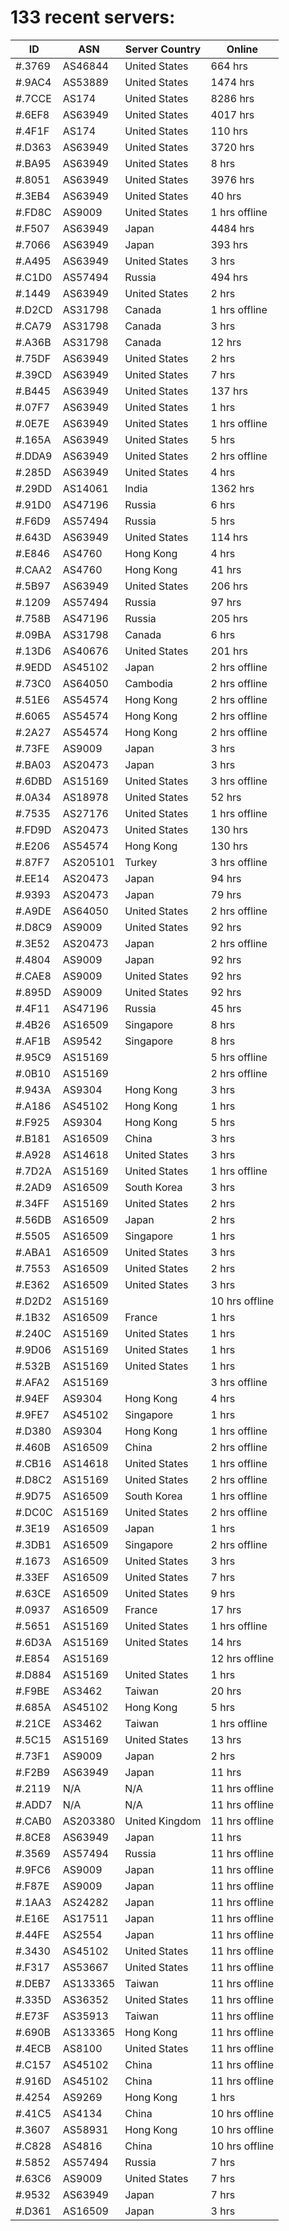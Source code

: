 # 133 recent servers:

| ID | ASN | Server Country | Online |
| ------ | ------ | ------ | ------ |
| #.3769 | AS46844 | United States | 664 hrs |
| #.9AC4 | AS53889 | United States | 1474 hrs |
| #.7CCE | AS174 | United States | 8286 hrs |
| #.6EF8 | AS63949 | United States | 4017 hrs |
| #.4F1F | AS174 | United States | 110 hrs |
| #.D363 | AS63949 | United States | 3720 hrs |
| #.BA95 | AS63949 | United States | 8 hrs |
| #.8051 | AS63949 | United States | 3976 hrs |
| #.3EB4 | AS63949 | United States | 40 hrs |
| #.FD8C | AS9009 | United States | 1 hrs offline |
| #.F507 | AS63949 | Japan | 4484 hrs |
| #.7066 | AS63949 | Japan | 393 hrs |
| #.A495 | AS63949 | United States | 3 hrs |
| #.C1D0 | AS57494 | Russia | 494 hrs |
| #.1449 | AS63949 | United States | 2 hrs |
| #.D2CD | AS31798 | Canada | 1 hrs offline |
| #.CA79 | AS31798 | Canada | 3 hrs |
| #.A36B | AS31798 | Canada | 12 hrs |
| #.75DF | AS63949 | United States | 2 hrs |
| #.39CD | AS63949 | United States | 7 hrs |
| #.B445 | AS63949 | United States | 137 hrs |
| #.07F7 | AS63949 | United States | 1 hrs |
| #.0E7E | AS63949 | United States | 1 hrs offline |
| #.165A | AS63949 | United States | 5 hrs |
| #.DDA9 | AS63949 | United States | 2 hrs offline |
| #.285D | AS63949 | United States | 4 hrs |
| #.29DD | AS14061 | India | 1362 hrs |
| #.91D0 | AS47196 | Russia | 6 hrs |
| #.F6D9 | AS57494 | Russia | 5 hrs |
| #.643D | AS63949 | United States | 114 hrs |
| #.E846 | AS4760 | Hong Kong | 4 hrs |
| #.CAA2 | AS4760 | Hong Kong | 41 hrs |
| #.5B97 | AS63949 | United States | 206 hrs |
| #.1209 | AS57494 | Russia | 97 hrs |
| #.758B | AS47196 | Russia | 205 hrs |
| #.09BA | AS31798 | Canada | 6 hrs |
| #.13D6 | AS40676 | United States | 201 hrs |
| #.9EDD | AS45102 | Japan | 2 hrs offline |
| #.73C0 | AS64050 | Cambodia | 2 hrs offline |
| #.51E6 | AS54574 | Hong Kong | 2 hrs offline |
| #.6065 | AS54574 | Hong Kong | 2 hrs offline |
| #.2A27 | AS54574 | Hong Kong | 2 hrs offline |
| #.73FE | AS9009 | Japan | 3 hrs |
| #.BA03 | AS20473 | Japan | 3 hrs |
| #.6DBD | AS15169 | United States | 3 hrs offline |
| #.0A34 | AS18978 | United States | 52 hrs |
| #.7535 | AS27176 | United States | 1 hrs offline |
| #.FD9D | AS20473 | United States | 130 hrs |
| #.E206 | AS54574 | Hong Kong | 130 hrs |
| #.87F7 | AS205101 | Turkey | 3 hrs offline |
| #.EE14 | AS20473 | Japan | 94 hrs |
| #.9393 | AS20473 | Japan | 79 hrs |
| #.A9DE | AS64050 | United States | 2 hrs offline |
| #.D8C9 | AS9009 | United States | 92 hrs |
| #.3E52 | AS20473 | Japan | 2 hrs offline |
| #.4804 | AS9009 | Japan | 92 hrs |
| #.CAE8 | AS9009 | United States | 92 hrs |
| #.895D | AS9009 | United States | 92 hrs |
| #.4F11 | AS47196 | Russia | 45 hrs |
| #.4B26 | AS16509 | Singapore | 8 hrs |
| #.AF1B | AS9542 | Singapore | 8 hrs |
| #.95C9 | AS15169 |  | 5 hrs offline |
| #.0B10 | AS15169 |  | 2 hrs offline |
| #.943A | AS9304 | Hong Kong | 3 hrs |
| #.A186 | AS45102 | Hong Kong | 1 hrs |
| #.F925 | AS9304 | Hong Kong | 5 hrs |
| #.B181 | AS16509 | China | 3 hrs |
| #.A928 | AS14618 | United States | 3 hrs |
| #.7D2A | AS15169 | United States | 1 hrs offline |
| #.2AD9 | AS16509 | South Korea | 3 hrs |
| #.34FF | AS15169 | United States | 2 hrs |
| #.56DB | AS16509 | Japan | 2 hrs |
| #.5505 | AS16509 | Singapore | 1 hrs |
| #.ABA1 | AS16509 | United States | 3 hrs |
| #.7553 | AS16509 | United States | 2 hrs |
| #.E362 | AS16509 | United States | 3 hrs |
| #.D2D2 | AS15169 |  | 10 hrs offline |
| #.1B32 | AS16509 | France | 1 hrs |
| #.240C | AS15169 | United States | 1 hrs |
| #.9D06 | AS15169 | United States | 1 hrs |
| #.532B | AS15169 | United States | 1 hrs |
| #.AFA2 | AS15169 |  | 3 hrs offline |
| #.94EF | AS9304 | Hong Kong | 4 hrs |
| #.9FE7 | AS45102 | Singapore | 1 hrs |
| #.D380 | AS9304 | Hong Kong | 1 hrs offline |
| #.460B | AS16509 | China | 2 hrs offline |
| #.CB16 | AS14618 | United States | 1 hrs offline |
| #.D8C2 | AS15169 | United States | 2 hrs offline |
| #.9D75 | AS16509 | South Korea | 1 hrs offline |
| #.DC0C | AS15169 | United States | 2 hrs offline |
| #.3E19 | AS16509 | Japan | 1 hrs |
| #.3DB1 | AS16509 | Singapore | 2 hrs offline |
| #.1673 | AS16509 | United States | 3 hrs |
| #.33EF | AS16509 | United States | 7 hrs |
| #.63CE | AS16509 | United States | 9 hrs |
| #.0937 | AS16509 | France | 17 hrs |
| #.5651 | AS15169 | United States | 1 hrs offline |
| #.6D3A | AS15169 | United States | 14 hrs |
| #.E854 | AS15169 |  | 12 hrs offline |
| #.D884 | AS15169 | United States | 1 hrs |
| #.F9BE | AS3462 | Taiwan | 20 hrs |
| #.685A | AS45102 | Hong Kong | 5 hrs |
| #.21CE | AS3462 | Taiwan | 1 hrs offline |
| #.5C15 | AS15169 | United States | 13 hrs |
| #.73F1 | AS9009 | Japan | 2 hrs |
| #.F2B9 | AS63949 | Japan | 11 hrs |
| #.2119 | N/A | N/A | 11 hrs offline |
| #.ADD7 | N/A | N/A | 11 hrs offline |
| #.CAB0 | AS203380 | United Kingdom | 11 hrs offline |
| #.8CE8 | AS63949 | Japan | 11 hrs |
| #.3569 | AS57494 | Russia | 11 hrs offline |
| #.9FC6 | AS9009 | Japan | 11 hrs offline |
| #.F87E | AS9009 | Japan | 11 hrs offline |
| #.1AA3 | AS24282 | Japan | 11 hrs offline |
| #.E16E | AS17511 | Japan | 11 hrs offline |
| #.44FE | AS2554 | Japan | 11 hrs offline |
| #.3430 | AS45102 | United States | 11 hrs offline |
| #.F317 | AS53667 | United States | 11 hrs offline |
| #.DEB7 | AS133365 | Taiwan | 11 hrs offline |
| #.335D | AS36352 | United States | 11 hrs offline |
| #.E73F | AS35913 | Taiwan | 11 hrs offline |
| #.690B | AS133365 | Hong Kong | 11 hrs offline |
| #.4ECB | AS8100 | United States | 11 hrs offline |
| #.C157 | AS45102 | China | 11 hrs offline |
| #.916D | AS45102 | China | 11 hrs offline |
| #.4254 | AS9269 | Hong Kong | 1 hrs |
| #.41C5 | AS4134 | China | 10 hrs offline |
| #.3607 | AS58931 | Hong Kong | 10 hrs offline |
| #.C828 | AS4816 | China | 10 hrs offline |
| #.5852 | AS57494 | Russia | 7 hrs |
| #.63C6 | AS9009 | United States | 7 hrs |
| #.9532 | AS63949 | Japan | 7 hrs |
| #.D361 | AS16509 | Japan | 3 hrs |

